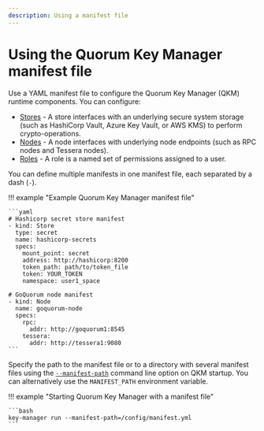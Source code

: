 ```yaml
---
description: Using a manifest file
---
```


# Using the Quorum Key Manager manifest file

Use a YAML manifest file to configure the Quorum Key Manager (QKM) runtime components.
You can configure:

- [Stores](Store.md) - A store interfaces with an underlying secure system storage (such as HashiCorp
  Vault, Azure Key Vault, or AWS KMS) to perform crypto-operations.
- [Nodes](Node.md) - A node interfaces with underlying node endpoints (such as RPC nodes and Tessera nodes).
- [Roles](Role.md) - A role is a named set of permissions assigned to a user.

You can define multiple manifests in one manifest file, each separated by a dash (`-`).

!!! example "Example Quorum Key Manager manifest file"

    ```yaml
    # Hashicorp secret store manifest
    - kind: Store
      type: secret
      name: hashicorp-secrets
      specs:
        mount_point: secret
        address: http://hashicorp:8200
        token_path: path/to/token_file
        token: YOUR_TOKEN
        namespace: user1_space

    # GoQuorum node manifest
    - kind: Node
      name: goquorum-node
      specs:
        rpc:
          addr: http://goquorum1:8545
        tessera:
          addr: http://tessera1:9080
    ```

Specify the path to the manifest file or to a directory with several manifest files using the [`--manifest-path`](../../Reference/CLI/CLI-Syntax.md#manifest-path)
command line option on QKM startup.
You can alternatively use the `MANIFEST_PATH` environment variable.

!!! example "Starting Quorum Key Manager with a manifest file"

    ```bash
    key-manager run --manifest-path=/config/manifest.yml
    ```
